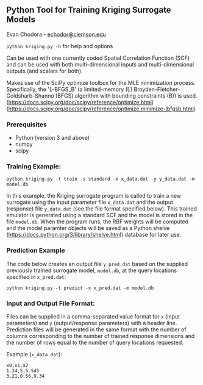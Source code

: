 ## Python Tool for Training Kriging Surrogate Models

Evan Chodora - echodor@clemson.edu

`python kriging.py -h` for help and options

Can be used with one currently coded Spatial Correlation Function (SCF) and can be used with both
multi-dimensional inputs and multi-dimensional outputs (and scalars for both).

Makes use of the SciPy optimize toolbox for the MLE minimization process. Specifically, the 'L-BFGS_B' (a limited-memory
(L) Broyden-Fletcher-Goldsharb-Shanno (BFGS) algorithm with bounding constraints (B)) is used.
(https://docs.scipy.org/doc/scipy/reference/optimize.html)
(https://docs.scipy.org/doc/scipy/reference/optimize.minimize-lbfgsb.html)

### Prerequisites
 - Python (version 3 and above)
 - numpy
 - scipy

### Training Example:

`python kriging.py -t train -s standard -x x_data.dat -y y_data.dat -m model.db`

In this example, the Kriging surrogate program is called to train a new surrogate using the input parameter file
`x_data.dat` and the output (response) file `y_data.dat` (see the file format specified below). This trained emulator is
generated using a standard SCF and the model is stored in the file `model.db`. When the program runs,
the RBF weights will be computed and the model paramter objects will be saved as a Python shelve
(https://docs.python.org/3/library/shelve.html) database for later use.

### Prediction Example
The code below creates an output file `y_pred.dat` based on the supplied previously trained surrogate model, `model.db`,
at the query locations specified in `x_pred.dat`:

`python kriging.py -t predict -x x_pred.dat -m model.db`

### Input and Output File Format:
Files can be supplied in a comma-separated value format for `x` (input parameters) and `y` (output/response parameters)
with a header line. Prediction files will be generated in the same format with the number of columns corresponding to
the number of trained response dimensions and the number of rows equal to the number of query locations requested.

Example (`x_data.dat`):

```
x0,x1,x2
1.34,5,5.545
3.21,0.56,9.34
```
